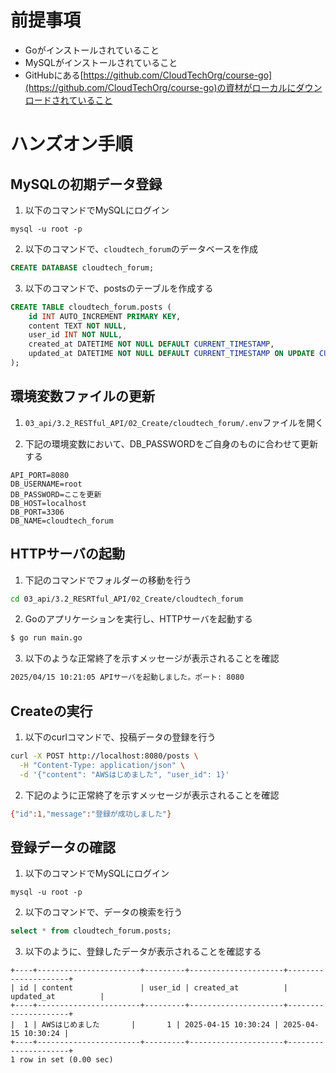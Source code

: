 # 前提事項
- Goがインストールされていること
- MySQLがインストールされていること
- GitHubにある[https://github.com/CloudTechOrg/course-go](https://github.com/CloudTechOrg/course-go)の資材がローカルにダウンロードされていること

# ハンズオン手順

## MySQLの初期データ登録
1. 以下のコマンドでMySQLにログイン
```
mysql -u root -p
```

2. 以下のコマンドで、`cloudtech_forum`のデータベースを作成
```sql
CREATE DATABASE cloudtech_forum;
```

3. 以下のコマンドで、postsのテーブルを作成する
```sql
CREATE TABLE cloudtech_forum.posts (
    id INT AUTO_INCREMENT PRIMARY KEY,
    content TEXT NOT NULL,
    user_id INT NOT NULL,
    created_at DATETIME NOT NULL DEFAULT CURRENT_TIMESTAMP,
    updated_at DATETIME NOT NULL DEFAULT CURRENT_TIMESTAMP ON UPDATE CURRENT_TIMESTAMP
);
```

## 環境変数ファイルの更新
1. `03_api/3.2_RESTful_API/02_Create/cloudtech_forum/.env`ファイルを開く

2. 下記の環境変数において、DB_PASSWORDをご自身のものに合わせて更新する

```
API_PORT=8080
DB_USERNAME=root
DB_PASSWORD=ここを更新
DB_HOST=localhost
DB_PORT=3306
DB_NAME=cloudtech_forum
```

## HTTPサーバの起動

1. 下記のコマンドでフォルダーの移動を行う
```sh
cd 03_api/3.2_RESRTful_API/02_Create/cloudtech_forum
```

2. Goのアプリケーションを実行し、HTTPサーバを起動する
```sh
$ go run main.go
```

3. 以下のような正常終了を示すメッセージが表示されることを確認
```sh
2025/04/15 10:21:05 APIサーバを起動しました。ポート: 8080
```

## Createの実行
1. 以下のcurlコマンドで、投稿データの登録を行う

```sh
curl -X POST http://localhost:8080/posts \
  -H "Content-Type: application/json" \
  -d '{"content": "AWSはじめました", "user_id": 1}'
```

2. 下記のように正常終了を示すメッセージが表示されることを確認

```sh
{"id":1,"message":"登録が成功しました"}
```

## 登録データの確認

1. 以下のコマンドでMySQLにログイン
```
mysql -u root -p
```

2. 以下のコマンドで、データの検索を行う
```sql
select * from cloudtech_forum.posts;
```

3. 以下のように、登録したデータが表示されることを確認する
```
+----+-----------------------+---------+---------------------+---------------------+
| id | content               | user_id | created_at          | updated_at          |
+----+-----------------------+---------+---------------------+---------------------+
|  1 | AWSはじめました       |       1 | 2025-04-15 10:30:24 | 2025-04-15 10:30:24 |
+----+-----------------------+---------+---------------------+---------------------+
1 row in set (0.00 sec)
```